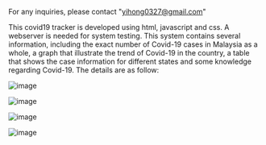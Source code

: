 For any inquiries, please contact "yihong0327@gmail.com"

This covid19 tracker is developed using html, javascript and css. A webserver is needed for system testing. 
This system contains several information, including the exact number of Covid-19 cases in Malaysia as a
whole, a graph that illustrate the trend of Covid-19 in the country, a table that shows the case information
for different states and some knowledge regarding Covid-19. The details are as follow: 

![image](https://github.com/gnohiy/covid19-tracker/assets/105278322/e01a6525-5e3a-4a92-a0c7-ab3ffd8039e8)

![image](https://github.com/gnohiy/covid19-tracker/assets/105278322/21dd1d6d-3dd8-4e93-8c71-82b47b688b3e)

![image](https://github.com/gnohiy/covid19-tracker/assets/105278322/e5a6379e-ab50-4d2f-86a7-df87d7139195)

![image](https://github.com/gnohiy/covid19-tracker/assets/105278322/79b4b364-97bd-4db7-862e-6cf007647b0f)

